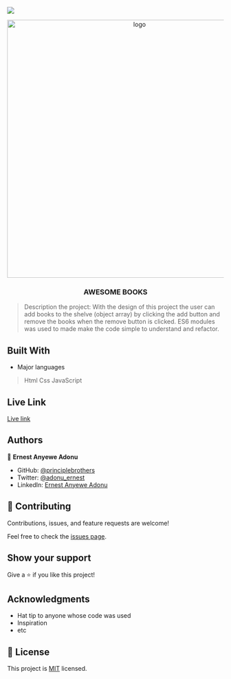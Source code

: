 ![](https://img.shields.io/badge/Microverse-blueviolet)

<div align="center">

  <img src="https://user-images.githubusercontent.com/92553079/214311765-e04dea9f-e42f-45bc-88b9-841ab92c5f81.png" alt="logo" width="600"  height="auto" />
  <br/>

  <h3><b>AWESOME BOOKS</b></h3>

</div>

> Description the project: With the design of this project the user can add books to the shelve (object array) by clicking the add button and remove the books when the remove button is clicked. ES6 modules was used to made make the code simple to understand and refactor.


## Built With

- Major languages
> Html
> Css
> JavaScript

## Live Link
[Live link](https://principlebrothers.github.io/Awesome-books-modified)


## Authors

👤 **Ernest Anyewe Adonu**

- GitHub: [@principlebrothers](https://github.com/principlebrothers)
- Twitter: [@adonu_ernest](https://twitter.com/adonu_ernest)
- LinkedIn: [Ernest Anyewe Adonu](www.linkedin.com/in/ernest-adonu-7b61951b0)


## 🤝 Contributing

Contributions, issues, and feature requests are welcome!

Feel free to check the [issues page](../../issues/).

## Show your support

Give a ⭐️ if you like this project!

## Acknowledgments

- Hat tip to anyone whose code was used
- Inspiration
- etc

## 📝 License

This project is [MIT](./MIT.md) licensed.
